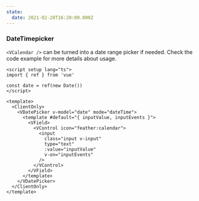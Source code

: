 ```yaml
---
state:
  date: 2021-02-28T16:20:00.000Z
---
```


### DateTimepicker

`<VCalendar />` can be turned into a date range picker if needed. Check the
code example for more details about usage.

<!--code-->

```vue
<script setup lang="ts">
import { ref } from 'vue'

const date = ref(new Date())
</script>

<template>
  <ClientOnly>
    <VDatePicker v-model="date" mode="dateTime">
      <template #default="{ inputValue, inputEvents }">
        <VField>
          <VControl icon="feather:calendar">
            <input
              class="input v-input"
              type="text"
              :value="inputValue"
              v-on="inputEvents"
            />
          </VControl>
        </VField>
      </template>
    </VDatePicker>
  </ClientOnly>
</template>
```

<!--/code-->

<!--example-->

<ClientOnly>
  <VDatePicker v-model="frontmatter.state.date" color="green" mode="dateTime">
    <template #default="{ inputValue, inputEvents }">
      <VField>
        <VControl icon="feather:calendar">
          <input class="input v-input" type="text" :value="inputValue" v-on="inputEvents" />
        </VControl>
      </VField>
    </template>
  </VDatePicker>
</ClientOnly>

<!--/example-->
